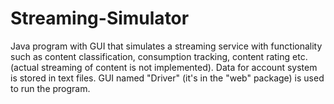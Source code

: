 # Streaming-Simulator
Java program with GUI that simulates a streaming service with functionality such as content classification, consumption tracking, content rating etc. (actual streaming of content is not implemented).
Data for account system is stored in text files. GUI named "Driver" (it's in the "web" package) is used to run the program.
